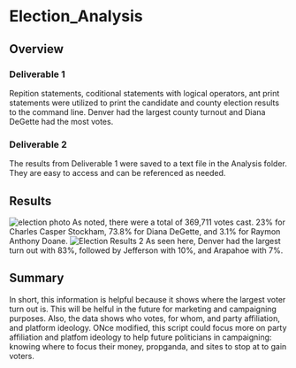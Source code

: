 # Election_Analysis

## Overview

### Deliverable 1 
Repition statements, coditional statements with logical operators, ant print statements were utilized to print the candidate and county election results to the command line. Denver had the largest county turnout and Diana DeGette had the most votes. 

### Deliverable 2
The results from Deliverable 1 were saved to a text file in the Analysis folder. They are easy to access and can be referenced as needed.

## Results
![election photo](https://user-images.githubusercontent.com/97324372/179420047-727ba164-47da-40ad-a656-78571e263232.png)
As noted, there were a total of 369,711 votes cast. 23% for Charles Casper Stockham, 73.8% for Diana DeGette, and 3.1% for Raymon Anthony Doane. 
![Election Results 2](https://user-images.githubusercontent.com/97324372/179420684-6cb472ef-7ccd-4353-a386-917ec9cccc10.png)
As seen here, Denver had the largest turn out with 83%, followed by Jefferson with 10%, and Arapahoe with 7%. 

## Summary
In short, this information is helpful because it shows where the largest voter turn out is. This will be helful in the future for marketing and campaigning purposes. Also, the data shows who votes, for whom, and party affiliation, and platform ideology. ONce modified, this script could focus more on party affiliation and platfom ideology to help future politicians in campaigning: knowing where to focus their money, propganda, and sites to stop at to gain voters.  

